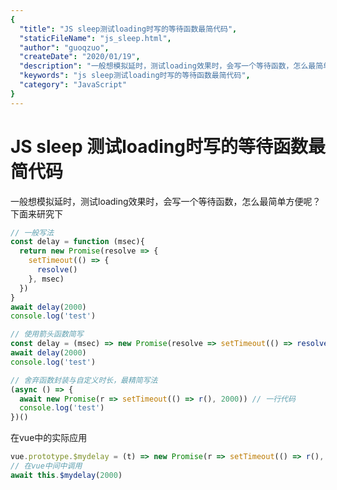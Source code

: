 ```yaml
---
{
  "title": "JS sleep测试loading时写的等待函数最简代码",
  "staticFileName": "js_sleep.html",
  "author": "guoqzuo",
  "createDate": "2020/01/19",
  "description": "一般想模拟延时，测试loading效果时，会写一个等待函数，怎么最简单方便呢？下面来研究下",
  "keywords": "js sleep测试loading时写的等待函数最简代码",
  "category": "JavaScript"
}
---
```


# JS sleep 测试loading时写的等待函数最简代码

一般想模拟延时，测试loading效果时，会写一个等待函数，怎么最简单方便呢？下面来研究下
```js
// 一般写法
const delay = function (msec){
  return new Promise(resolve => {
    setTimeout(() => {
      resolve()
    }, msec)
  }) 
}
await delay(2000)
console.log('test')

// 使用箭头函数简写
const delay = (msec) => new Promise(resolve => setTimeout(() => resolve(), msec))
await delay(2000)
console.log('test')

// 舍弃函数封装与自定义时长，最精简写法
(async () => {
  await new Promise(r => setTimeout(() => r(), 2000)) // 一行代码
  console.log('test')
})()

```

在vue中的实际应用

```js
vue.prototype.$mydelay = (t) => new Promise(r => setTimeout(() => r(), t))
// 在vue中间中调用
await this.$mydelay(2000)
```